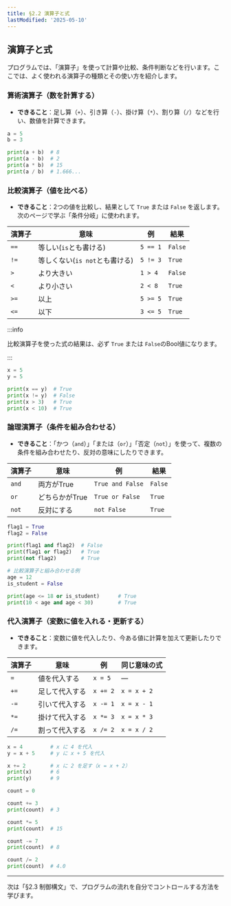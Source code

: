 ```yaml
---
title: §2.2 演算子と式
lastModified: '2025-05-10'
---
```


## 演算子と式

プログラムでは、「演算子」を使って計算や比較、条件判断などを行います。ここでは、よく使われる演算子の種類とその使い方を紹介します。

### 算術演算子（数を計算する）

- **できること**：足し算（`+`）、引き算（`-`）、掛け算（`*`）、割り算（`/`）などを行い、数値を計算できます。

```python
a = 5
b = 3

print(a + b)  # 8
print(a - b)  # 2
print(a * b)  # 15
print(a / b)  # 1.666...
```

### 比較演算子（値を比べる）

- **できること**：2つの値を比較し、結果として `True` または `False` を返します。次のページで学ぶ「条件分岐」に使われます。

| 演算子 | 意味                           | 例       | 結果    |
| ------ | ------------------------------ | -------- | ------- |
| `==`   | 等しい(`is`とも書ける)         | `5 == 1` | `False` |
| `!=`   | 等しくない(`is not`とも書ける) | `5 != 3` | `True`  |
| `>`    | より大きい                     | `1 > 4`  | `False` |
| `<`    | より小さい                     | `2 < 8`  | `True`  |
| `>=`   | 以上                           | `5 >= 5` | `True`  |
| `<=`   | 以下                           | `3 <= 5` | `True`  |

:::info

比較演算子を使った式の結果は、必ず `True` または `False`のBool値になります。

:::

```python
x = 5
y = 5

print(x == y)  # True
print(x != y)  # False
print(x > 3)   # True
print(x < 10)  # True
```

### 論理演算子（条件を組み合わせる）

- **できること**：「かつ（`and`）」「または（`or`）」「否定（`not`）」を使って、複数の条件を組み合わせたり、反対の意味にしたりできます。

| 演算子 | 意味           | 例               | 結果    |
| ------ | -------------- | ---------------- | ------- |
| `and`  | 両方がTrue     | `True and False` | `False` |
| `or`   | どちらかがTrue | `True or False`  | `True`  |
| `not`  | 反対にする     | `not False`      | `True`  |

```python
flag1 = True
flag2 = False

print(flag1 and flag2)  # False
print(flag1 or flag2)   # True
print(not flag2)        # True
```

```python
# 比較演算子と組み合わせる例
age = 12
is_student = False

print(age <= 18 or is_student)      # True
print(10 < age and age < 30)        # True
```

### 代入演算子（変数に値を入れる・更新する）

- **できること**：変数に値を代入したり、今ある値に計算を加えて更新したりできます。

| 演算子 | 意味           | 例       | 同じ意味の式 |
| ------ | -------------- | -------- | ------------ |
| `=`    | 値を代入する   | `x = 5`  | ―            |
| `+=`   | 足して代入する | `x += 2` | `x = x + 2`  |
| `-=`   | 引いて代入する | `x -= 1` | `x = x - 1`  |
| `*=`   | 掛けて代入する | `x *= 3` | `x = x * 3`  |
| `/=`   | 割って代入する | `x /= 2` | `x = x / 2`  |

```python
x = 4         # x に 4 を代入
y = x + 5     # y に x + 5 を代入

x += 2        # x に 2 を足す（x = x + 2）
print(x)      # 6
print(y)      # 9
```

```python
count = 0

count += 3
print(count)  # 3

count *= 5
print(count)  # 15

count -= 7
print(count)  # 8

count /= 2
print(count)  # 4.0
```

---

次は「§2.3 制御構文」で、プログラムの流れを自分でコントロールする方法を学びます。
